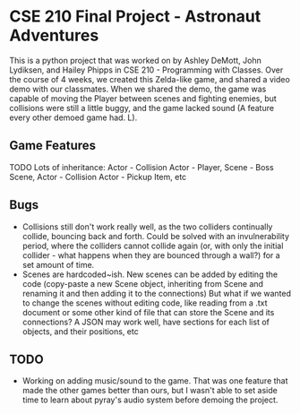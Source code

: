 # CSE 210 Final Project - Astronaut Adventures
This is a python project that was worked on by Ashley DeMott, John Lydiksen, and Hailey Phipps in CSE 210 - Programming with Classes. Over the course of 4 weeks, we created this Zelda-like game, and shared a video demo with our classmates. When we shared the demo, the game was capable of moving the Player between scenes and fighting enemies, but collisions were still a little buggy, and the game lacked sound (A feature every other demoed game had. L).

## Game Features
TODO
Lots of inheritance:
Actor - Collision Actor - Player, Scene - Boss Scene, Actor - Collision Actor - Pickup Item, etc

## Bugs
- Collisions still don't work really well, as the two colliders continually collide, bouncing back and forth. Could be solved with an invulnerability period, where the colliders cannot collide again (or, with only the initial collider - what happens when they are bounced through a wall?) for a set amount of time.
- Scenes are hardcoded~ish. New scenes can be added by editing the code (copy-paste a new Scene object, inheriting from Scene and renaming it and then adding it to the connections) But what if we wanted to change the scenes without editing code, like reading from a .txt document or some other kind of file that can store the Scene and its connections? A JSON may work well, have sections for each list of objects, and their positions, etc


## TODO
- Working on adding music/sound to the game. That was one feature that made the other games better than ours, but I wasn't able to set aside time to learn about pyray's audio system before demoing the project.
